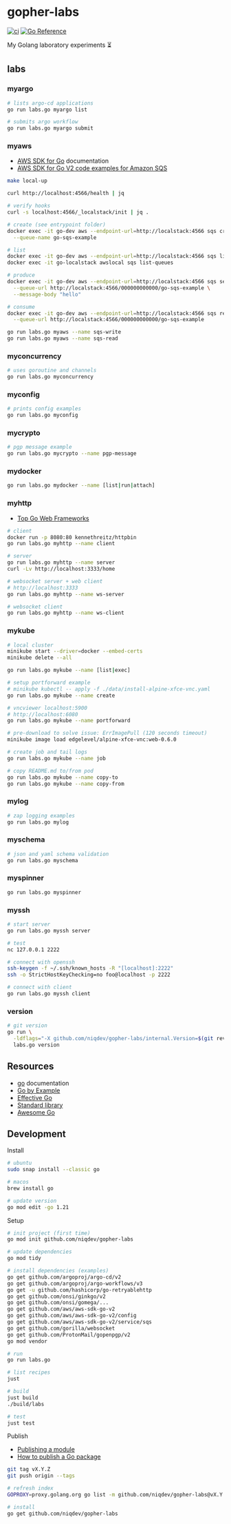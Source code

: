 # gopher-labs

[![ci](https://github.com/niqdev/gopher-labs/actions/workflows/ci.yaml/badge.svg)](https://github.com/niqdev/gopher-labs/actions/workflows/ci.yaml)
[![Go Reference](https://pkg.go.dev/badge/github.com/niqdev/gopher-labs.svg)](https://pkg.go.dev/github.com/niqdev/gopher-labs)

My Golang laboratory experiments :hourglass_flowing_sand:

## labs

### myargo

```bash
# lists argo-cd applications
go run labs.go myargo list

# submits argo workflow
go run labs.go myargo submit
```

### myaws

* [AWS SDK for Go](https://aws.github.io/aws-sdk-go-v2/docs) documentation
* [AWS SDK for Go V2 code examples for Amazon SQS](https://github.com/awsdocs/aws-doc-sdk-examples/tree/main/gov2/sqs)

```bash
make local-up

curl http://localhost:4566/health | jq

# verify hooks
curl -s localhost:4566/_localstack/init | jq .

# create (see entrypoint folder)
docker exec -it go-dev aws --endpoint-url=http://localstack:4566 sqs create-queue \
  --queue-name go-sqs-example

# list
docker exec -it go-dev aws --endpoint-url=http://localstack:4566 sqs list-queues
docker exec -it go-localstack awslocal sqs list-queues

# produce
docker exec -it go-dev aws --endpoint-url=http://localstack:4566 sqs send-message \
  --queue-url http://localstack:4566/000000000000/go-sqs-example \
  --message-body "hello"

# consume
docker exec -it go-dev aws --endpoint-url=http://localstack:4566 sqs receive-message \
  --queue-url http://localstack:4566/000000000000/go-sqs-example

go run labs.go myaws --name sqs-write
go run labs.go myaws --name sqs-read
```

### myconcurrency

```bash
# uses goroutine and channels
go run labs.go myconcurrency
```

### myconfig

```bash
# prints config examples
go run labs.go myconfig
```

### mycrypto

```bash
# pgp message example
go run labs.go mycrypto --name pgp-message
```

### mydocker

```bash
go run labs.go mydocker --name [list|run|attach]
```

### myhttp

* [Top Go Web Frameworks](https://github.com/mingrammer/go-web-framework-stars)

```bash
# client
docker run -p 8080:80 kennethreitz/httpbin
go run labs.go myhttp --name client

# server
go run labs.go myhttp --name server
curl -Lv http://localhost:3333/home

# websocket server + web client
# http://localhost:3333
go run labs.go myhttp --name ws-server

# websocket client
go run labs.go myhttp --name ws-client
```

### mykube

```bash
# local cluster
minikube start --driver=docker --embed-certs
minikube delete --all

go run labs.go mykube --name [list|exec]

# setup portforward example
# minikube kubectl -- apply -f ./data/install-alpine-xfce-vnc.yaml
go run labs.go mykube --name create

# vncviewer localhost:5900
# http://localhost:6080
go run labs.go mykube --name portforward

# pre-download to solve issue: ErrImagePull (120 seconds timeout)
minikube image load edgelevel/alpine-xfce-vnc:web-0.6.0

# create job and tail logs
go run labs.go mykube --name job

# copy README.md to/from pod
go run labs.go mykube --name copy-to
go run labs.go mykube --name copy-from
```

### mylog

```bash
# zap logging examples
go run labs.go mylog
```

### myschema

```bash
# json and yaml schema validation
go run labs.go myschema
```

### myspinner

```bash
go run labs.go myspinner
```

### myssh

```bash
# start server
go run labs.go myssh server

# test
nc 127.0.0.1 2222

# connect with openssh
ssh-keygen -f ~/.ssh/known_hosts -R "[localhost]:2222"
ssh -o StrictHostKeyChecking=no foo@localhost -p 2222

# connect with client
go run labs.go myssh client
```

### version

```bash
# git version
go run \
  -ldflags="-X github.com/niqdev/gopher-labs/internal.Version=$(git rev-parse HEAD)" \
  labs.go version
```

## Resources

* [go](https://go.dev/doc) documentation
* [Go by Example](https://gobyexample.com)
* [Effective Go](https://github.com/golovers/effective-go)
* [Standard library](https://pkg.go.dev/std)
* [Awesome Go](https://github.com/avelino/awesome-go)

## Development

Install
```bash
# ubuntu
sudo snap install --classic go

# macos
brew install go

# update version
go mod edit -go 1.21
```

Setup
```bash
# init project (first time)
go mod init github.com/niqdev/gopher-labs

# update dependencies
go mod tidy

# install dependencies (examples)
go get github.com/argoproj/argo-cd/v2
go get github.com/argoproj/argo-workflows/v3
go get -u github.com/hashicorp/go-retryablehttp
go get github.com/onsi/ginkgo/v2
go get github.com/onsi/gomega/...
go get github.com/aws/aws-sdk-go-v2
go get github.com/aws/aws-sdk-go-v2/config
go get github.com/aws/aws-sdk-go-v2/service/sqs
go get github.com/gorilla/websocket
go get github.com/ProtonMail/gopenpgp/v2
go mod vendor

# run
go run labs.go

# list recipes
just

# build
just build
./build/labs

# test
just test
```

Publish
* [Publishing a module](https://go.dev/doc/modules/publishing)
* [How to publish a Go package](https://stackoverflow.com/questions/43716691/how-to-publish-a-go-package)
```bash
git tag vX.Y.Z
git push origin --tags

# refresh index
GOPROXY=proxy.golang.org go list -m github.com/niqdev/gopher-labs@vX.Y.Z

# install
go get github.com/niqdev/gopher-labs
```
